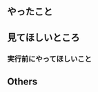 ## やったこと
<!-- 具体的な変更内容について詳しく説明してください。スクリーンショットがある場合は貼ってください。 -->
<!-- この変更が必要になった背景や変更の目的も複雑であれば書いてください。 -->



## 見てほしいところ
<!--
各環境で行う動作確認項目をチェックボックスで列挙してください。
動作確認が不要な場合はその理由を書いてください。
- [ ] QA項目1
- [ ] QA項目2
-->



### 実行前にやってほしいこと
<!--
このPRをマージする前に必要なプルリクエストや、必要な外部ファイルがある場合は列挙してください。
-->


## Others
<!-- 実装上の懸念点や注意点などあれば記載してください -->
<!-- 急ぎの場合はどれくらい急ぐのかを書いてください -->
